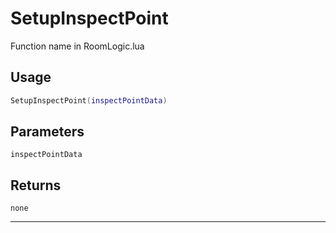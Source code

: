 # SetupInspectPoint
Function name in RoomLogic.lua
## Usage
```lua
SetupInspectPoint(inspectPointData)
```
## Parameters
`inspectPointData`
## Returns
`none`

---